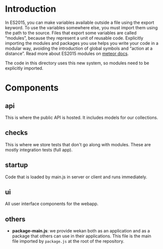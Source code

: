 Introduction
============

In ES2015, you can make variables available outside a file using the 
export keyword. To use the variables somewhere else, you must import 
them using the path to the source. Files that export some variables 
are called “modules”, because they represent a unit of reusable code. 
Explicitly importing the modules and packages you use helps you write 
your code in a modular way, avoiding the introduction of global symbols 
and “action at a distance”. Read more about ES2015 modules on
[meteor docs](https://guide.meteor.com/v1.6/structure.html#es2015-modules).

The code in this directory uses this new system, so modules need
to be explicitly imported.

Components
==========

api
---

This is where the public API is hosted. It includes models for
our collections.

checks
------

This is where we store tests that don't go along with modules.
These are mostly integration tests (full app).

startup
-------

Code that is loaded by main.js in server or client and runs immediately.

ui
--

All user interface components for the webapp.

others
------

- **package-main.js**: we provide wekan both as an application
and as a package that others can use in their applications. This file
is the main file imported by `package.js` at the root of the
repository.

